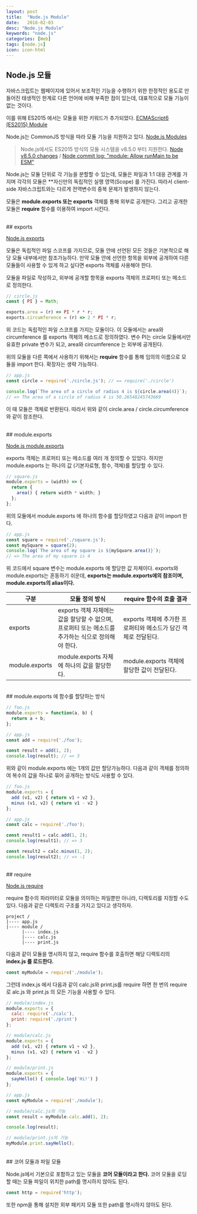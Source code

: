 ```yaml
---
layout: post
title:  "Node.js Module"
date:   2018-02-03
desc: "Node.js Module"
keywords: "node.js"
categories: [Web]
tags: [node.js]
icon: icon-html
---
```


## Node.js 모듈

자바스크립트는 웹페이지에 있어서 보조적인 기능을 수행하기 위한 한정적인 용도로 만들어진 태생적인 한계로 다른 언어에 비해 부족한 점이 있는데, 대표적으로 모듈 기능이 없는 것이다.

이를 위해 ES2015 에서는 모듈을 위한 키워드가 추가되었다. [ECMAScript6 (ES2015) Module](https://dhsim86.github.io/web/2018/02/03/javascript_es6_module-post.html)

Node.js는 CommonJS 방식을 따라 모듈 기능을 지원하고 있다. [Node.js Modules](https://nodejs.org/api/modules.html)

> Node.js에서도 ES2015 방식의 모듈 시스템을 v8.5.0 부터 지원한다. [Node v8.5.0 changes](https://nodejs.org/en/blog/release/v8.5.0/) / [Node commit log: "module: Allow runMain to be ESM"](https://github.com/nodejs/node/commit/c8a389e19f172edbada83f59944cad7cc802d9d5)

Node.js는 모듈 단위로 각 기능을 분할할 수 있는데, 모듈은 파일과 1:1 대응 관계를 가지며 각각의 모듈은 **자신만의 독립적인 실행 영역(Scope) 를 가진다. 따라서 client-side 자바스크립트와는 다르게 전역변수의 중복 문제가 발생하지 않는다.

모듈은 **module.exports 또는 exports** 객체를 통해 외부로 공개한다. 그리고 공개한 모듈은 **require** 함수를 이용하여 import 시킨다.

<br>
## exports

[Node.js exports](https://nodejs.org/api/modules.html#modules_exports)

모듈은 독립적인 파일 스코프를 가지므로, 모듈 안에 선언된 모든 것들은 기본적으로 해당 모듈 내부에서만 참조가능하다. 만약 모듈 안에 선언한 항목을 외부에 공개하여 다른 모듈들이 사용할 수 있게 하고 싶다면 exports 객체를 사용해야 한다.

모듈을 파일로 작성하고, 외부에 공개할 항목을 exports 객체의 프로퍼티 또는 메소드로 정의한다. 

```javascript
// circle.js
const { PI } = Math;

exports.area = (r) => PI * r * r;
exports.circumference = (r) => 2 * PI * r;
```

위 코드는 독립적인 파일 스코프를 가지는 모듈이다. 이 모듈에서는 area와 circumference 를 exports 객체의 메소드로 정의하였다. 변수 PI는 circle 모듈에서만 유효한 private 변수가 되고, area와 circumference 는 외부에 공개된다.

위의 모듈을 다른 쪽에서 사용하기 위해서는 **require** 함수를 통해 임의의 이름으로 모듈을 import 한다. 확장자는 생략 가능하다.

```javascript
// app.js
const circle = require('./circle.js'); // == require('./circle')

console.log(`The area of a circle of radius 4 is ${circle.area(4)}`);
// => The area of a circle of radius 4 is 50.26548245743669
```

이 때 모듈은 객체로 반환된다. 따라서 위와 같이 circle.area / circle.circumference 와 같이 참조한다.

<br>
## module.exports

[Node.js module.exports](https://nodejs.org/api/modules.html#modules_module_exports)

exports 객체는 프로퍼티 또는 메소드를 여러 개 정의할 수 있었다. 하지만 module.exports 는 하나의 값 (기본자료형, 함수, 객체)를 할당할 수 있다.

```javascript
// square.js
module.exports = (width) => {
  return {
    area() { return width * width; }
  };
};
```

위의 모듈에서 module.exports 에 하나의 함수를 할당하였고 다음과 같이 import 한다.

```javascript
// app.js
const square = require('./square.js');
const mySquare = square(2);
console.log(`The area of my square is ${mySquare.area()}`);
// => The area of my square is 4
```

위 코드에서 square 변수는 module.exports 에 할당한 값 자체이다.
exports와 module.exports는 혼동하기 쉬운데, **exports는 module.exports에의 참조이며, module.exports의 alias이다.** 


| 구분 | 모듈 정의 방식 | require 함수의 호출 결과 |
| --- | --- | --- |
| exports | exports 객체 자체에는 값을 할당할 수 없으며,<br> 프로퍼티 또는 메소드를 추가하는 식으로 정의해야 한다. | exports 객체에 추가한 프로퍼티와 메소드가 담긴 객체로 전달된다. |
| module.exports | module.exports 자체에 하나의 값을 할당한다. | module.exports 객체에 할당한 값이 전달된다. |

<br>
## module.exports 에 함수를 할당하는 방식

```javascript
// foo.js
module.exports = function(a, b) {
  return a + b;
};
```

```javascript
// app.js
const add = require('./foo');

const result = add(1, 2);
console.log(result); // => 3
```

위와 같이 module.exports 에는 1개의 값만 할당가능하다. 다음과 같이 객체를 정의하여 복수의 값을 하나로 묶어 공개하는 방식도 사용할 수 있다.

```javascript
// foo.js
module.exports = {
  add (v1, v2) { return v1 + v2 },
  minus (v1, v2) { return v1 - v2 }
};
```

```javascript
// app.js
const calc = require('./foo');

const result1 = calc.add(1, 2);
console.log(result1); // => 3

const result2 = calc.minus(1, 2);
console.log(result2); // => -1
```

<br>
## require

[Node.js require](https://nodejs.org/api/modules.html#modules_require)

require 함수의 파라미터로 모듈을 의미하는 파일뿐만 아니라, 디렉토리를 지정할 수도 있다.
다음과 같은 디렉토리 구조를 가지고 있다고 생각하자.

```
project /
|---- app.js
|---- module /
      |---- index.js
      |---- calc.js
      |---- print.js
```

다음과 같이 모듈을 명시하지 않고, require 함수를 호출하면 해당 디렉토리의 **index.js 를 로드한다.**

```javascript
const myModule = require('./module');
```

그런데 index.js 에서 다음과 같이 calc.js와 print.js를 require 하면 한 번의 require 로 alc.js 와 print.js 의 모든 기능을 사용할 수 있다.

```javascript
// module/index.js
module.exports = {
  calc: require('./calc'),
  print: require('./print')
};
```

```javascript
// module/calc.js
module.exports = {
  add (v1, v2) { return v1 + v2 },
  minus (v1, v2) { return v1 - v2 }
};
```

```javascript
// module/print.js
module.exports = {
  sayHello() { console.log('Hi!') }
};
```

```javascript
// app.js
const myModule = require('./module');

// module/calc.js의 기능
const result = myModule.calc.add(1, 2);

console.log(result);

// module/print.js의 기능
myModule.print.sayHello();
```

<br>
## 코어 모듈과 파일 모듈

Node.js에서 기본으로 포함하고 있는 모듈을 **코어 모듈이라고 한다.** 코어 모듈을 로딩할 때는 모듈 파일이 위치한 path를 명시하지 않아도 된다.

```javascript
const http = require('http');
```

또한 npm을 통해 설치한 외부 패키지 모듈 또한 path를 명시하지 않아도 된다.
